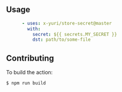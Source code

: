 ## Usage

```yaml
      - uses: x-yuri/store-secret@master
        with:
          secret: ${{ secrets.MY_SECRET }}
          dst: path/to/some-file
```

## Contributing

To build the action:

```
$ npm run build
```
